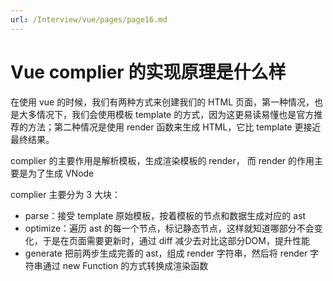 ```yaml
---
url: /Interview/vue/pages/page16.md
---
```

# Vue complier 的实现原理是什么样

在使用 vue 的时候，我们有两种方式来创建我们的 HTML 页面，第一种情况，也是大多情况下，我们会使用模板 template 的方式，因为这更易读易懂也是官方推荐的方法；第二种情况是使用 render 函数来生成 HTML，它比 template 更接近最终结果。

complier 的主要作用是解析模板，生成渲染模板的 render， 而 render 的作用主要是为了生成 VNode

complier 主要分为 3 大块：

* parse：接受 template 原始模板，按着模板的节点和数据生成对应的 ast
* optimize：遍历 ast 的每一个节点，标记静态节点，这样就知道哪部分不会变化，于是在页面需要更新时，通过 diff 减少去对比这部分DOM，提升性能
* generate 把前两步生成完善的 ast，组成 render 字符串，然后将 render 字符串通过 new Function 的方式转换成渲染函数
